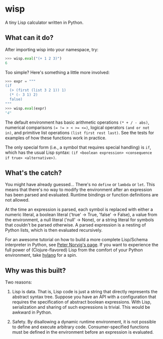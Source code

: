 # wisp
A tiny Lisp calculator written in Python.

## What can it do?

After importing wisp into your namespace, try:

```python
>>> wisp.eval("(+ 1 2 3)")
6
```

Too simple?  Here's something a little more involved:

```python
>>> expr = """
(if 
  (> (first (list 3 2 1)) 1)
  (* (- 3 1) 2)
  false)
"""
>>> wisp.eval(expr)
"4"
```

The default environment has basic arithmetic operations `(* + / - abs)`, numerical comparisons `(= != > < >= <=)`, logical operators `(and or not in)`, and primitive list operations `(list first rest last)`.  See the tests for examples of how these functions work in practice.

The only special form (i.e., a symbol that requires special handling) is `if`, which has the usual Lisp syntax: `(if <boolean expression> <consequence if true> <alternative>)`.


## What's the catch?

You might have already guessed...  There's no `define` or `lambda` or `let`.  This means that there's no way to modify the environment after an expression has been parsed and evaluated.  Runtime bindings or function definitions are not allowed.  

At the time an expression is parsed, each symbol is replaced with either a numeric literal, a boolean literal ('true' -> True, 'false' -> False), a value from the environment, a null literal ('null' -> None), or a string literal for symbols that couldn't be parsed otherwise.  A parsed expression is a nesting of Python lists, which is then evaluated recursively.

For an awesome tutorial on how to build a more complete Lisp/Schema interpreter in Python, see [Peter Norvig's page](http://norvig.com/lispy.html).  If you want to experience the full power of (Clojure-flavored) Lisp from the comfort of your Python environment, take [hylang](http://docs.hylang.org/) for a spin.     


## Why was this built?

Two reasons:

1) Lisp is data.  That is, Lisp code is just a string that directly represents the abstract syntax tree.  Suppose you have an API with a configuration that requires the specification of abstract boolean expressions.  With Lisp, serialization and sharing of such expressions is trivial.  This would be awkward in Python. 

2) Safety.  By disallowing a dynamic runtime environment, it is not possible to define and execute arbitrary code.  Consumer-specified functions must be defined in the environment before an expression is evaluated.

